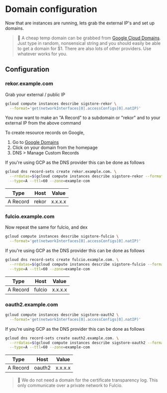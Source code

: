 # Domain configuration

Now that are instances are running, lets grab the external IP's and set up domains.

> 📝 A cheap temp domain can be grabbed from [Google Cloud Domains](https://console.cloud.google.com/net-services/domains/). Just type in random, nonsensical string
  and you should easily be able to get a domain
  for $1. There are also lots of other providers. Use whatever works for you.

## Configuration

### rekor.example.com

Grab your external / public IP

```bash
gcloud compute instances describe sigstore-rekor \
  --format='get(networkInterfaces[0].accessConfigs[0].natIP)'
```

You now want to make an "A Record" to a subdomain or "rekor" and to your external IP from the above command

To create resource records on Google,

1. Go to [Google Domains](https://domains.google.com/)
2. Click on your domain from the homepage
3. DNS > Manage Custom Records

If you're using GCP as the DNS provider this can be done as follows

```bash
gcloud dns record-sets create rekor.example.com. \
  --rrdatas=$(gcloud compute instances describe sigstore-rekor --format='get(networkInterfaces[0].accessConfigs[0].natIP)') \
  --type=A --ttl=60 --zone=example-com
```

|Type|Host| Value|
|---|---|---|
| A Record|rekor|x.x.x.x|

### fulcio.example.com

Now repeat the same for fulcio, and dex

```bash
gcloud compute instances describe sigstore-fulcio \
  --format='get(networkInterfaces[0].accessConfigs[0].natIP)'
```

If you're using GCP as the DNS provider this can be done as follows

```bash
gcloud dns record-sets create fulcio.example.com. \
  --rrdatas=$(gcloud compute instances describe sigstore-fulcio --format='get(networkInterfaces[0].accessConfigs[0].natIP)') \
  --type=A --ttl=60 --zone=example-com
```

|Type|Host| Value|
|---|---|---|
| A Record|fulcio|x.x.x.x|

### oauth2.example.com

```bash
gcloud compute instances describe sigstore-oauth2 \
  --format='get(networkInterfaces[0].accessConfigs[0].natIP)'
```

If you're using GCP as the DNS provider this can be done as follows

```bash
gcloud dns record-sets create oauth2.example.com. \
  --rrdatas=$(gcloud compute instances describe sigstore-oauth2 --format='get(networkInterfaces[0].accessConfigs[0].natIP)') \
  --type=A --ttl=60 --zone=example-com
```

|Type|Host| Value|
|---|---|---|
| A Record|oauth2|x.x.x.x|

> 📝 We do not need a domain for the certificate transparency log. This only
 communicate over a private network to Fulcio.
